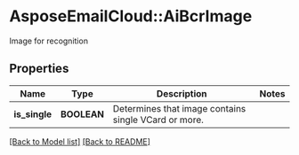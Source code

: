 # AsposeEmailCloud::AiBcrImage

Image for recognition             

## Properties
Name | Type | Description | Notes
---- | ---- | ----------- | -----
**is_single** |**BOOLEAN** | Determines that image contains single VCard or more.              | 


[[Back to Model list]](Models.md) [[Back to README]](README.md)
